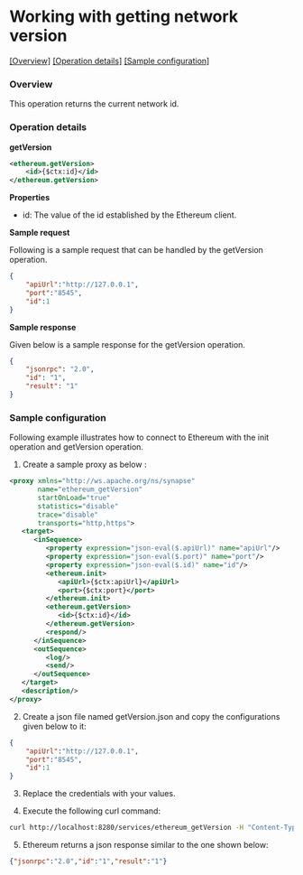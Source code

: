 # Working with getting network version

[[Overview]](#overview)  [[Operation details]](#operation-details)  [[Sample configuration]](#sample-configuration)

### Overview

This operation returns the current network id.

### Operation details

**getVersion**
```xml
<ethereum.getVersion>
    <id>{$ctx:id}</id>
</ethereum.getVersion>
```

**Properties**
* id: The value of the id established by the Ethereum client.

**Sample request**

Following is a sample request that can be handled by the getVersion operation.

```json
{
	"apiUrl":"http://127.0.0.1",
	"port":"8545",
	"id":1
}
```
**Sample response**

Given below is a sample response for the getVersion operation.

```json
{
    "jsonrpc": "2.0",
    "id": "1",
    "result": "1"
}
```

### Sample configuration

Following example illustrates how to connect to Ethereum with the init operation and getVersion operation.

1. Create a sample proxy as below :

```xml
<proxy xmlns="http://ws.apache.org/ns/synapse"
       name="ethereum_getVersion"
       startOnLoad="true"
       statistics="disable"
       trace="disable"
       transports="http,https">
   <target>
      <inSequence>
         <property expression="json-eval($.apiUrl)" name="apiUrl"/>
         <property expression="json-eval($.port)" name="port"/>
         <property expression="json-eval($.id)" name="id"/>
         <ethereum.init>
            <apiUrl>{$ctx:apiUrl}</apiUrl>
            <port>{$ctx:port}</port>
         </ethereum.init>
         <ethereum.getVersion>
            <id>{$ctx:id}</id>
         </ethereum.getVersion>
         <respond/>
      </inSequence>
      <outSequence>
         <log/>
         <send/>
      </outSequence>
   </target>
   <description/>
</proxy>

```

2. Create a json file named getVersion.json and copy the configurations given below to it:

```json
{
	"apiUrl":"http://127.0.0.1",
	"port":"8545",
	"id":1
}
```
3. Replace the credentials with your values.

4. Execute the following curl command:

```bash
curl http://localhost:8280/services/ethereum_getVersion -H "Content-Type: application/json" -d @getVersion.json

```
5. Ethereum returns a json response similar to the one shown below:

```json
{"jsonrpc":"2.0","id":"1","result":"1"}
```

